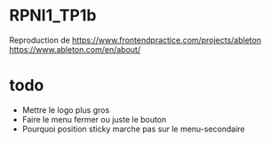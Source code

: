# RPNI1_TP1b

Reproduction de 
https://www.frontendpractice.com/projects/ableton
https://www.ableton.com/en/about/

# todo
* Mettre le logo plus gros
* Faire le menu fermer ou juste le bouton
* Pourquoi position sticky marche pas sur le menu-secondaire